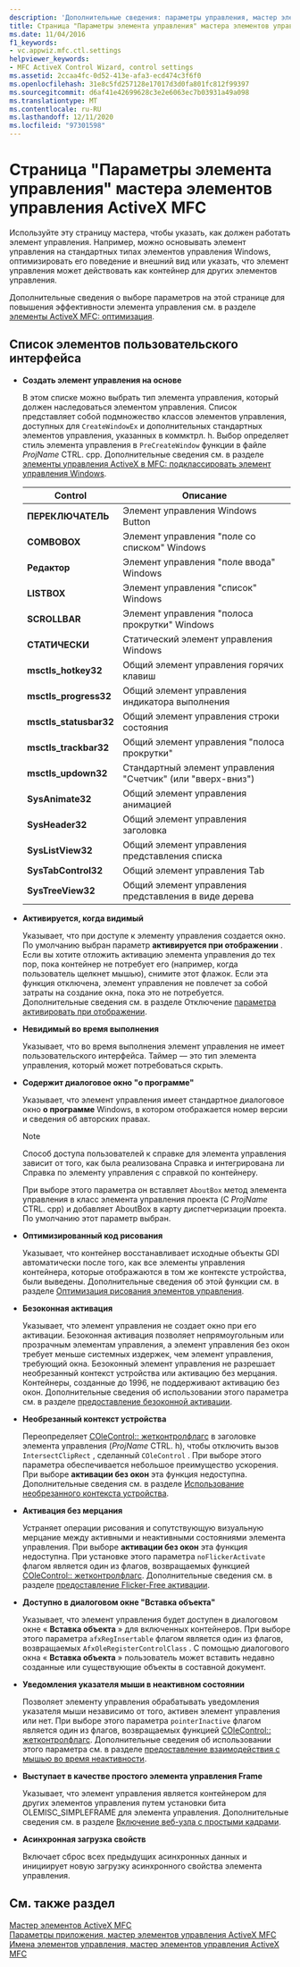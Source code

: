 ```yaml
---
description: 'Дополнительные сведения: параметры управления, мастер элементов управления ActiveX MFC'
title: Страница "Параметры элемента управления" мастера элементов управления ActiveX MFC
ms.date: 11/04/2016
f1_keywords:
- vc.appwiz.mfc.ctl.settings
helpviewer_keywords:
- MFC ActiveX Control Wizard, control settings
ms.assetid: 2ccaa4fc-0d52-413e-afa3-ecd474c3f6f0
ms.openlocfilehash: 31e8c5fd257128e17017d3d0fa801fc812f99397
ms.sourcegitcommit: d6af41e42699628c3e2e6063ec7b03931a49a098
ms.translationtype: MT
ms.contentlocale: ru-RU
ms.lasthandoff: 12/11/2020
ms.locfileid: "97301598"
---
```

# <a name="control-settings-mfc-activex-control-wizard"></a>Страница "Параметры элемента управления" мастера элементов управления ActiveX MFC

Используйте эту страницу мастера, чтобы указать, как должен работать элемент управления. Например, можно основывать элемент управления на стандартных типах элементов управления Windows, оптимизировать его поведение и внешний вид или указать, что элемент управления может действовать как контейнер для других элементов управления.

Дополнительные сведения о выборе параметров на этой странице для повышения эффективности элемента управления см. в разделе [элементы ActiveX MFC: оптимизация](../../mfc/mfc-activex-controls-optimization.md).

## <a name="uielement-list"></a>Список элементов пользовательского интерфейса

- **Создать элемент управления на основе**

   В этом списке можно выбрать тип элемента управления, который должен наследоваться элементом управления. Список представляет собой подмножество классов элементов управления, доступных для `CreateWindowEx` и дополнительных стандартных элементов управления, указанных в коммктрл. h. Выбор определяет стиль элемента управления в `PreCreateWindow` функции в файле *ProjName* CTRL. cpp. Дополнительные сведения см. в разделе [элементы управления ActiveX в MFC: подклассировать элемент управления Windows](../../mfc/mfc-activex-controls-subclassing-a-windows-control.md).

   |Control|Описание|
   |-------------|-----------------|
   |**ПЕРЕКЛЮЧАТЕЛЬ**|Элемент управления Windows Button|
   |**COMBOBOX**|Элемент управления "поле со списком" Windows|
   |**Редактор**|Элемент управления "поле ввода" Windows|
   |**LISTBOX**|Элемент управления "список" Windows|
   |**SCROLLBAR**|Элемент управления "полоса прокрутки" Windows|
   |**СТАТИЧЕСКИ**|Статический элемент управления Windows|
   |**msctls_hotkey32**|Общий элемент управления горячих клавиш|
   |**msctls_progress32**|Общий элемент управления индикатора выполнения|
   |**msctls_statusbar32**|Общий элемент управления строки состояния|
   |**msctls_trackbar32**|Общий элемент управления "полоса прокрутки"|
   |**msctls_updown32**|Стандартный элемент управления "Счетчик" (или "вверх-вниз")|
   |**SysAnimate32**|Общий элемент управления анимацией|
   |**SysHeader32**|Общий элемент управления заголовка|
   |**SysListView32**|Общий элемент управления представления списка|
   |**SysTabControl32**|Общий элемент управления Tab|
   |**SysTreeView32**|Общий элемент управления представления в виде дерева|

- **Активируется, когда видимый**

   Указывает, что при доступе к элементу управления создается окно. По умолчанию выбран параметр **активируется при отображении** . Если вы хотите отложить активацию элемента управления до тех пор, пока контейнер не потребует его (например, когда пользователь щелкнет мышью), снимите этот флажок. Если эта функция отключена, элемент управления не повлечет за собой затраты на создание окна, пока это не потребуется. Дополнительные сведения см. в разделе Отключение [параметра активировать при отображении](../../mfc/turning-off-the-activate-when-visible-option.md).

- **Невидимый во время выполнения**

   Указывает, что во время выполнения элемент управления не имеет пользовательского интерфейса. Таймер — это тип элемента управления, который может потребоваться скрыть.

- **Содержит диалоговое окно "о программе"**

   Указывает, что элемент управления имеет стандартное диалоговое окно **о программе** Windows, в котором отображается номер версии и сведения об авторских правах.

   > [!NOTE]
   > Способ доступа пользователей к справке для элемента управления зависит от того, как была реализована Справка и интегрирована ли Справка по элементу управления с справкой по контейнеру.

   При выборе этого параметра он вставляет `AboutBox` метод элемента управления в класс элемента управления проекта (C *ProjName* CTRL. cpp) и добавляет AboutBox в карту диспетчеризации проекта. По умолчанию этот параметр выбран.

- **Оптимизированный код рисования**

   Указывает, что контейнер восстанавливает исходные объекты GDI автоматически после того, как все элементы управления контейнера, которые отображаются в том же контексте устройства, были выведены. Дополнительные сведения об этой функции см. в разделе [Оптимизация рисования элементов управления](../../mfc/optimizing-control-drawing.md).

- **Безоконная активация**

   Указывает, что элемент управления не создает окно при его активации. Безоконная активация позволяет непрямоугольным или прозрачным элементам управления, а элемент управления без окон требует меньше системных издержек, чем элемент управления, требующий окна. Безоконный элемент управления не разрешает необрезанный контекст устройства или активацию без мерцания. Контейнеры, созданные до 1996, не поддерживают активацию без окон. Дополнительные сведения об использовании этого параметра см. в разделе [предоставление безоконной активации](../../mfc/providing-windowless-activation.md).

- **Необрезанный контекст устройства**

   Переопределяет [COleControl:: жетконтролфлагс](../../mfc/reference/colecontrol-class.md#getcontrolflags) в заголовке элемента управления (*ProjName* CTRL. h), чтобы отключить вызов `IntersectClipRect` , сделанный `COleControl` . При выборе этого параметра обеспечивается небольшое преимущество ускорения. При выборе **активации без окон** эта функция недоступна. Дополнительные сведения см. в разделе [Использование необрезанного контекста устройства](../../mfc/using-an-unclipped-device-context.md).

- **Активация без мерцания**

   Устраняет операции рисования и сопутствующую визуальную мерцание между активными и неактивными состояниями элемента управления. При выборе **активации без окон** эта функция недоступна. При установке этого параметра `noFlickerActivate` флагом является один из флагов, возвращаемых функцией [COleControl:: жетконтролфлагс](../../mfc/reference/colecontrol-class.md#getcontrolflags). Дополнительные сведения см. в разделе [предоставление Flicker-Free активации](../../mfc/providing-flicker-free-activation.md).

- **Доступно в диалоговом окне "Вставка объекта"**

   Указывает, что элемент управления будет доступен в диалоговом окне « **Вставка объекта** » для включенных контейнеров. При выборе этого параметра `afxRegInsertable` флагом является один из флагов, возвращаемых `AfxOleRegisterControlClass` . С помощью диалогового окна « **Вставка объекта** » пользователь может вставить недавно созданные или существующие объекты в составной документ.

- **Уведомления указателя мыши в неактивном состоянии**

   Позволяет элементу управления обрабатывать уведомления указателя мыши независимо от того, активен элемент управления или нет. При выборе этого параметра `pointerInactive` флагом является один из флагов, возвращаемых функцией [COleControl:: жетконтролфлагс](../../mfc/reference/colecontrol-class.md#getcontrolflags). Дополнительные сведения об использовании этого параметра см. в разделе [предоставление взаимодействия с мышью во время неактивности](../../mfc/providing-mouse-interaction-while-inactive.md).

- **Выступает в качестве простого элемента управления Frame**

   Указывает, что элемент управления является контейнером для других элементов управления путем установки бита OLEMISC_SIMPLEFRAME для элемента управления. Дополнительные сведения см. в разделе [Включение веб-узла с простыми кадрами](/windows/win32/com/simple-frame-site-containment).

- **Асинхронная загрузка свойств**

   Включает сброс всех предыдущих асинхронных данных и инициирует новую загрузку асинхронного свойства элемента управления.

## <a name="see-also"></a>См. также раздел

[Мастер элементов ActiveX MFC](../../mfc/reference/mfc-activex-control-wizard.md)<br/>
[Параметры приложения, мастер элементов управления ActiveX MFC](../../mfc/reference/application-settings-mfc-activex-control-wizard.md)<br/>
[Имена элементов управления, мастер элементов управления ActiveX MFC](../../mfc/reference/control-names-mfc-activex-control-wizard.md)

